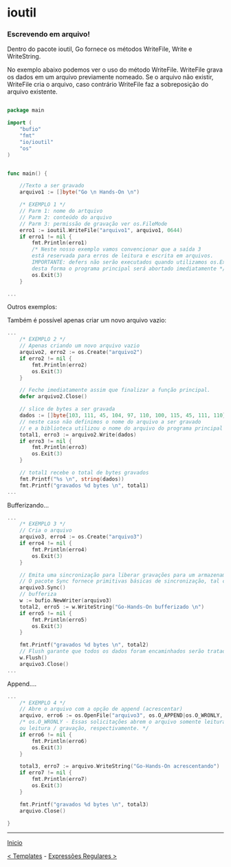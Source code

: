 
# ioutil
### Escrevendo em arquivo!

Dentro do pacote ioutil, Go fornece os métodos WriteFile, Write e WriteString. 

No exemplo abaixo podemos ver o uso do método WriteFile. 
WriteFile grava os dados em um arquivo previamente nomeado. 
Se o arquivo não existir, WriteFile cria o arquivo, caso contrário WriteFile faz a sobreposição do arquivo existente.


```go

package main

import (
	"bufio"
	"fmt"
	"io/ioutil"
	"os"
)


func main() {

	//Texto a ser gravado
	arquivo1 := []byte("Go \n Hands-On \n")

	/* EXEMPLO 1 */
	// Parm 1: nome do artquivo
	// Parm 2: conteúdo do arquivo
	// Parm 3: permissão de gravação ver os.FileMode
	erro1 := ioutil.WriteFile("arquivo1", arquivo1, 0644)
	if erro1 != nil {
		fmt.Println(erro1)
		/* Neste nosso exemplo vamos convencionar que a saída 3
		está reservada para erros de leitura e escrita em arquivos.
		IMPORTANTE: defers não serão executados quando utilizamos os.Exit(), 
		desta forma o programa principal será abortado imediatamente */
		os.Exit(3)
	}

...
```

Outros exemplos: 

Também é possível apenas criar um novo arquivo vazio:
```go
...
	/* EXEMPLO 2 */
	// Apenas criando um novo arquivo vazio
	arquivo2, erro2 := os.Create("arquivo2")
	if erro2 != nil {
		fmt.Println(erro2)
		os.Exit(3)
	}

	// Feche imediatamente assim que finalizar a função principal.
	defer arquivo2.Close()

	// slice de bytes a ser gravada
	dados := []byte{103, 111, 45, 104, 97, 110, 100, 115, 45, 111, 110}
	// neste caso não definimos o nome do arquivo a ser gravado
	// e a biblioteca utilizou o nome do arquivo do programa principal "ioutil_write"
	total1, erro3 := arquivo2.Write(dados)
	if erro3 != nil {
		fmt.Println(erro3)
		os.Exit(3)
	}

	// total1 recebe o total de bytes gravados
	fmt.Printf("%s \n", string(dados))
	fmt.Printf("gravados %d bytes \n", total1)
...
```

Bufferizando...
```go
...
	/* EXEMPLO 3 */
	// Cria o arquivo
	arquivo3, erro4 := os.Create("arquivo3")
	if erro4 != nil {
		fmt.Println(erro4)
		os.Exit(3)
	}

	// Emita uma sincronização para liberar gravações para um armazenamento estável.
	// O pacote Sync fornece primitivas básicas de sincronização, tal como bloqueios de exclusão mútua (lock).
	arquivo3.Sync()
	// bufferiza
	w := bufio.NewWriter(arquivo3)
	total2, erro5 := w.WriteString("Go-Hands-On bufferizado \n")
	if erro5 != nil {
		fmt.Println(erro5)
		os.Exit(3)
	}

	fmt.Printf("gravados %d bytes \n", total2)
	// Flush garante que todos os dados foram encaminhados serão tratados pelo io.Writer.
	w.Flush()
	arquivo3.Close()
...	
```

Append....
```go
...
	/* EXEMPLO 4 */
	// Abre o arquivo com a opção de append (acrescentar)
	arquivo, erro6 := os.OpenFile("arquivo3", os.O_APPEND|os.O_WRONLY, 0644)
	/* os.O_WRONLY - Essas solicitações abrem o arquivo somente leitura, somente gravação
	ou leitura / gravação, respectivamente. */
	if erro6 != nil {
		fmt.Println(erro6)
		os.Exit(3)
	}

	total3, erro7 := arquivo.WriteString("Go-Hands-On acrescentando")
	if erro7 != nil {
		fmt.Println(erro7)
		os.Exit(3)
	}

	fmt.Printf("gravados %d bytes \n", total3)
	arquivo.Close()

}
```

---
[Inicio](../README.md)

[< Templates](../http_templates/) - [Expressões Regulares >](../regexp/) 
